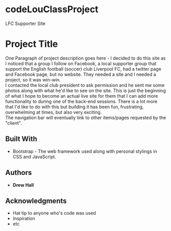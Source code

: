 # codeLouClassProject
LFC Supporter Site

# Project Title

One Paragraph of project description goes here - I decided to do this site as I noticed that a group I follow on Facebook, a local supporter group that support the English football (soccer) club Liverpool FC, had a twitter page and Facebook page, but no website.  They needed a site and I needed a project, so it was win-win.  
I contacted the local club president to ask permission and he sent me some photos along with what he'd like to see on the site.  This is just the beginning of what I hope to become an actual live site for them that I can add more functionality to during one of the back-end sessions.  There is a lot more that I'd like to do with this but building it has been fun, frustrating, overwhelming at times, but also very exciting.  
The navigation bar will eventually link to other items/pages requested by the "client".  


## Built With

* Bootstrap - The web framework used along with personal stylings in CSS and JavaScript.


## Authors

* **Drew Hall** 


## Acknowledgments

* Hat tip to anyone who's code was used
* Inspiration
* etc
